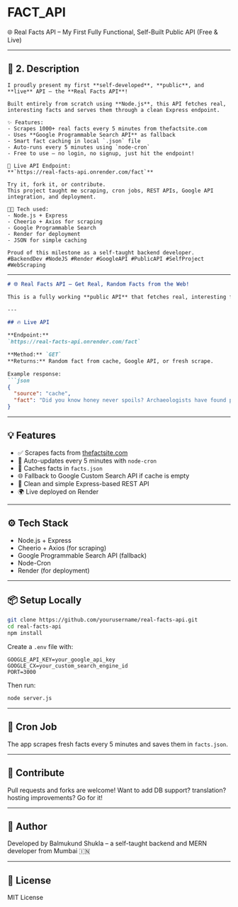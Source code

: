 # FACT_API
🌐 Real Facts API – My First Fully Functional, Self-Built Public API (Free &amp; Live)

---

## 🧾 2. Description

```
I proudly present my first **self-developed**, **public**, and **live** API – the **Real Facts API**!

Built entirely from scratch using **Node.js**, this API fetches real, interesting facts and serves them through a clean Express endpoint.

✨ Features:
- Scrapes 1000+ real facts every 5 minutes from thefactsite.com
- Uses **Google Programmable Search API** as fallback
- Smart fact caching in local `.json` file
- Auto-runs every 5 minutes using `node-cron`
- Free to use — no login, no signup, just hit the endpoint!

🔗 Live API Endpoint:  
**`https://real-facts-api.onrender.com/fact`**

Try it, fork it, or contribute.  
This project taught me scraping, cron jobs, REST APIs, Google API integration, and deployment.

👨‍💻 Tech used:
- Node.js + Express
- Cheerio + Axios for scraping
- Google Programmable Search
- Render for deployment
- JSON for simple caching

Proud of this milestone as a self-taught backend developer.  
#BackendDev #NodeJS #Render #GoogleAPI #PublicAPI #SelfProject #WebScraping
```

---


````md
# 🌐 Real Facts API – Get Real, Random Facts from the Web!

This is a fully working **public API** that fetches real, interesting facts from the internet — updated every 5 minutes and available for free.

---

## 🔥 Live API

**Endpoint:**  
`https://real-facts-api.onrender.com/fact`

**Method:** `GET`  
**Returns:** Random fact from cache, Google API, or fresh scrape.

Example response:
```json
{
  "source": "cache",
  "fact": "Did you know honey never spoils? Archaeologists have found pots of honey in ancient tombs that are over 3000 years old and still perfectly edible."
}
````

---

## 💡 Features

* ✅ Scrapes facts from [thefactsite.com](https://www.thefactsite.com/1000-interesting-facts/)
* 🔁 Auto-updates every 5 minutes with `node-cron`
* 🧠 Caches facts in `facts.json`
* 🌐 Fallback to Google Custom Search API if cache is empty
* 🧩 Clean and simple Express-based REST API
* 🌍 Live deployed on Render

---

## ⚙️ Tech Stack

* Node.js + Express
* Cheerio + Axios (for scraping)
* Google Programmable Search API (fallback)
* Node-Cron
* Render (for deployment)

---

## 📦 Setup Locally

```bash
git clone https://github.com/yourusername/real-facts-api.git
cd real-facts-api
npm install
```

Create a `.env` file with:

```env
GOOGLE_API_KEY=your_google_api_key
GOOGLE_CX=your_custom_search_engine_id
PORT=3000
```

Then run:

```bash
node server.js
```

---

## 📅 Cron Job

The app scrapes fresh facts every 5 minutes and saves them in `facts.json`.

---

## 🤝 Contribute

Pull requests and forks are welcome!
Want to add DB support? translation? hosting improvements? Go for it!

---

## 🧠 Author

Developed by Balmukund Shukla – a self-taught backend and MERN developer from Mumbai 🇮🇳

---

## 📄 License

MIT License
